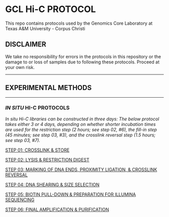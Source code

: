 # GCL Hi-C PROTOCOL

This repo contains protocols used by the Genomics Core Laboratory at Texas A&M University - Corpus Christi

## DISCLAIMER
We take no responsibility for errors in the protocols in this repository or the damage to or loss of samples due to following these protocols.  Proceed at your own risk.

---
## EXPERIMENTAL METHODS
---
### _IN SITU_ HI-C PROTOCOLS 
 _In situ Hi-C libraries can be constructed in three days: The below protocol takes either 3 or 4 days, depending on whether shorter incubation times are used for the restriction step (2 hours; see step 02, #6), the fill-in step (45 minutes; see step 03, #3), and the crosslink reversal step (1.5 hours; see step 03, #7)._
 
[STEP 01: CROSSLINK & STORE ](https://github.com/tamucc-gcl/lab_protocols/blob/1d2f2d9ebb4f15198dcb03996fd022bf19280fa1/hic_01_crosslink_store.md)

[STEP 02: LYSIS & RESTRICTION DIGEST](https://github.com/tamucc-gcl/lab_protocols/blob/9b69f4c76d2c6fe68329150afb9fbf63f36874b9/hic_02_lysis_restrictiondigest.md)

[STEP 03: MARKING OF DNA ENDS, PROXIMITY LIGATION, & CROSSLINK REVERSAL](https://github.com/tamucc-gcl/lab_protocols/blob/9b69f4c76d2c6fe68329150afb9fbf63f36874b9/hic_03_markingDNA_crosslinkreversal.md)

[STEP 04: DNA SHEARING & SIZE SELECTION](https://github.com/tamucc-gcl/lab_protocols/blob/9b69f4c76d2c6fe68329150afb9fbf63f36874b9/hic_04_DNAshearing_sizeselection.md)

[STEP 05: BIOTIN PULL-DOWN & PREPARATION FOR ILLUMINA SEQUENCING](https://github.com/tamucc-gcl/lab_protocols/blob/9b69f4c76d2c6fe68329150afb9fbf63f36874b9/hic_05_biotinpulldown_sequencingprep.md)

[STEP 06: FINAL AMPLIFICATION & PURIFICATION](https://github.com/tamucc-gcl/lab_protocols/blob/9b69f4c76d2c6fe68329150afb9fbf63f36874b9/hic_06_finalamplification_purification.md)
        
